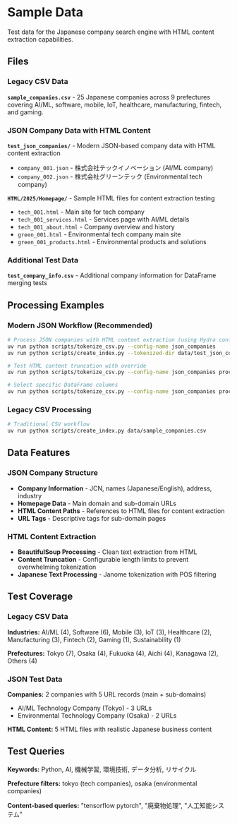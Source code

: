 # Sample Data

Test data for the Japanese company search engine with HTML content extraction capabilities.

## Files

### **Legacy CSV Data**
**`sample_companies.csv`** - 25 Japanese companies across 9 prefectures covering AI/ML, software, mobile, IoT, healthcare, manufacturing, fintech, and gaming.

### **JSON Company Data with HTML Content**
**`test_json_companies/`** - Modern JSON-based company data with HTML content extraction
- `company_001.json` - 株式会社テックイノベーション (AI/ML company)
- `company_002.json` - 株式会社グリーンテック (Environmental tech company)

**`HTML/2025/Homepage/`** - Sample HTML files for content extraction testing
- `tech_001.html` - Main site for tech company
- `tech_001_services.html` - Services page with AI/ML details  
- `tech_001_about.html` - Company overview and history
- `green_001.html` - Environmental tech company main site
- `green_001_products.html` - Environmental products and solutions

### **Additional Test Data**
**`test_company_info.csv`** - Additional company information for DataFrame merging tests

## Processing Examples

### **Modern JSON Workflow (Recommended)**
```bash
# Process JSON companies with HTML content extraction (using Hydra configuration)
uv run python scripts/tokenize_csv.py --config-name json_companies
uv run python scripts/create_index.py --tokenized-dir data/test_json_companies/tokenized

# Test HTML content truncation with override
uv run python scripts/tokenize_csv.py --config-name json_companies processing.max_content_length=500

# Select specific DataFrame columns
uv run python scripts/tokenize_csv.py --config-name json_companies processing.extra_columns=[cust_status]
```

### **Legacy CSV Processing**
```bash
# Traditional CSV workflow
uv run python scripts/create_index.py data/sample_companies.csv
```

## Data Features

### **JSON Company Structure**
- **Company Information** - JCN, names (Japanese/English), address, industry
- **Homepage Data** - Main domain and sub-domain URLs
- **HTML Content Paths** - References to HTML files for content extraction
- **URL Tags** - Descriptive tags for sub-domain pages

### **HTML Content Extraction**
- **BeautifulSoup Processing** - Clean text extraction from HTML
- **Content Truncation** - Configurable length limits to prevent overwhelming tokenization
- **Japanese Text Processing** - Janome tokenization with POS filtering

## Test Coverage

### **Legacy CSV Data**
**Industries:** AI/ML (4), Software (6), Mobile (3), IoT (3), Healthcare (2), Manufacturing (3), Fintech (2), Gaming (1), Sustainability (1)

**Prefectures:** Tokyo (7), Osaka (4), Fukuoka (4), Aichi (4), Kanagawa (2), Others (4)

### **JSON Test Data**
**Companies:** 2 companies with 5 URL records (main + sub-domains)
- AI/ML Technology Company (Tokyo) - 3 URLs
- Environmental Technology Company (Osaka) - 2 URLs

**HTML Content:** 5 HTML files with realistic Japanese business content

## Test Queries

**Keywords:** Python, AI, 機械学習, 環境技術, データ分析, リサイクル

**Prefecture filters:** tokyo (tech companies), osaka (environmental companies)

**Content-based queries:** "tensorflow pytorch", "廃棄物処理", "人工知能システム"